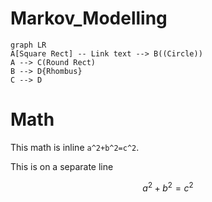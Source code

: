 # Markov_Modelling

```mermaid
graph LR
A[Square Rect] -- Link text --> B((Circle))
A --> C(Round Rect)
B --> D{Rhombus}
C --> D
```

# Math

This math is inline `a^2+b^2=c^2`.

This is on a separate line

```math
a^2+b^2=c^2
```












